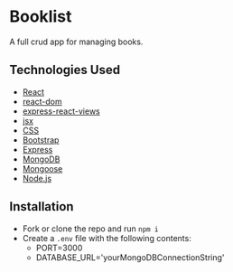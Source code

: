# Booklist

A full crud app for managing books. 

## Technologies Used

- [React](https://reactjs.org/)
- [react-dom](https://reactjs.org/docs/dom-elements.html) 
- [express-react-views](https://www.npmjs.com/package/express-react-views)
- [jsx](https://reactjs.org/docs/introducing-jsx.html)
- [CSS](https://www.w3schools.com/css/)
- [Bootstrap](https://getbootstrap.com/)
- [Express](https://expressjs.com/)
- [MongoDB](https://www.mongodb.com/)
- [Mongoose](https://mongoosejs.com/)
- [Node.js](https://nodejs.org/)

## Installation

- Fork or clone the repo and run `npm i`
- Create a `.env` file with the following contents:         
    - PORT=3000 
    - DATABASE_URL='yourMongoDBConnectionString'


